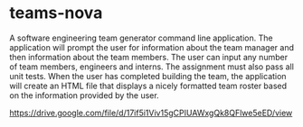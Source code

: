 # teams-nova
A software engineering team generator command line application. The application will prompt the user for information about the team manager and then information about the team members. The user can input any number of team members, engineers and interns. The assignment must also pass all unit tests. When the user has completed building the team, the application will create an HTML file that displays a nicely formatted team roster based on the information provided by the user.


https://drive.google.com/file/d/17if5i1Viv15gCPIUAWxgQk8QFlwe5eED/view
